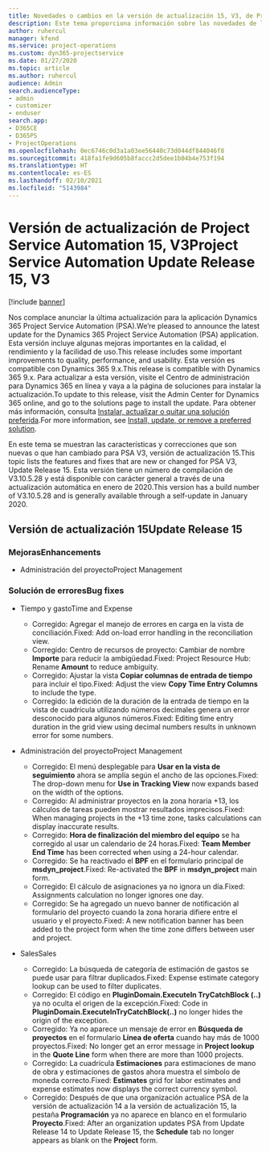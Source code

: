 ```yaml
---
title: Novedades o cambios en la versión de actualización 15, V3, de Project Service Automation
description: Este tema proporciona información sobre las novedades de la versión de actualización 15 de Project Service Automation, V3.
author: ruhercul
manager: kfend
ms.service: project-operations
ms.custom: dyn365-projectservice
ms.date: 01/27/2020
ms.topic: article
ms.author: ruhercul
audience: Admin
search.audienceType:
- admin
- customizer
- enduser
search.app:
- D365CE
- D365PS
- ProjectOperations
ms.openlocfilehash: 0ec6746c0d3a1a03ee56440c73d044df844046f8
ms.sourcegitcommit: 418fa1fe9d605b8faccc2d5dee1b04b4e753f194
ms.translationtype: HT
ms.contentlocale: es-ES
ms.lasthandoff: 02/10/2021
ms.locfileid: "5143984"
---
```

# <a name="project-service-automation-update-release-15-v3"></a><span data-ttu-id="eb959-103">Versión de actualización de Project Service Automation 15, V3</span><span class="sxs-lookup"><span data-stu-id="eb959-103">Project Service Automation Update Release 15, V3</span></span>

[!include [banner](../includes/psa-now-project-operations.md)]

<span data-ttu-id="eb959-104">Nos complace anunciar la última actualización para la aplicación Dynamics 365 Project Service Automation (PSA).</span><span class="sxs-lookup"><span data-stu-id="eb959-104">We’re pleased to announce the latest update for the Dynamics 365 Project Service Automation (PSA) application.</span></span> <span data-ttu-id="eb959-105">Esta versión incluye algunas mejoras importantes en la calidad, el rendimiento y la facilidad de uso.</span><span class="sxs-lookup"><span data-stu-id="eb959-105">This release includes some important improvements to quality, performance, and usability.</span></span> <span data-ttu-id="eb959-106">Esta versión es compatible con Dynamics 365 9.x.</span><span class="sxs-lookup"><span data-stu-id="eb959-106">This release is compatible with Dynamics 365 9.x.</span></span> <span data-ttu-id="eb959-107">Para actualizar a esta versión, visite el Centro de administración para Dynamics 365 en línea y vaya a la página de soluciones para instalar la actualización.</span><span class="sxs-lookup"><span data-stu-id="eb959-107">To update to this release, visit the Admin Center for Dynamics 365 online, and go to the solutions page to install the update.</span></span> <span data-ttu-id="eb959-108">Para obtener más información, consulta [Instalar, actualizar o quitar una solución preferida](https://docs.microsoft.com/power-platform/admin/install-remove-preferred-solution).</span><span class="sxs-lookup"><span data-stu-id="eb959-108">For more information, see [Install, update, or remove a preferred solution](https://docs.microsoft.com/power-platform/admin/install-remove-preferred-solution).</span></span>

<span data-ttu-id="eb959-109">En este tema se muestran las características y correcciones que son nuevas o que han cambiado para PSA V3, versión de actualización 15.</span><span class="sxs-lookup"><span data-stu-id="eb959-109">This topic lists the features and fixes that are new or changed for PSA V3, Update Release 15.</span></span> <span data-ttu-id="eb959-110">Esta versión tiene un número de compilación de V3.10.5.28 y está disponible con carácter general a través de una actualización automática en enero de 2020.</span><span class="sxs-lookup"><span data-stu-id="eb959-110">This version has a build number of V3.10.5.28 and is generally available through a self-update in January 2020.</span></span>

## <a name="update-release-15"></a><span data-ttu-id="eb959-111">Versión de actualización 15</span><span class="sxs-lookup"><span data-stu-id="eb959-111">Update Release 15</span></span> 

### <a name="enhancements"></a><span data-ttu-id="eb959-112">Mejoras</span><span class="sxs-lookup"><span data-stu-id="eb959-112">Enhancements</span></span>

- <span data-ttu-id="eb959-113">Administración del proyecto</span><span class="sxs-lookup"><span data-stu-id="eb959-113">Project Management</span></span>

### <a name="bug-fixes"></a><span data-ttu-id="eb959-114">Solución de errores</span><span class="sxs-lookup"><span data-stu-id="eb959-114">Bug fixes</span></span>

- <span data-ttu-id="eb959-115">Tiempo y gasto</span><span class="sxs-lookup"><span data-stu-id="eb959-115">Time and Expense</span></span>

  - <span data-ttu-id="eb959-116">Corregido: Agregar el manejo de errores en carga en la vista de conciliación.</span><span class="sxs-lookup"><span data-stu-id="eb959-116">Fixed: Add on-load error handling in the reconciliation view.</span></span>
  - <span data-ttu-id="eb959-117">Corregido: Centro de recursos de proyecto: Cambiar de nombre **Importe** para reducir la ambigüedad.</span><span class="sxs-lookup"><span data-stu-id="eb959-117">Fixed: Project Resource Hub: Rename **Amount** to reduce ambiguity.</span></span>
  - <span data-ttu-id="eb959-118">Corregido: Ajustar la vista **Copiar columnas de entrada de tiempo** para incluir el tipo.</span><span class="sxs-lookup"><span data-stu-id="eb959-118">Fixed: Adjust the view **Copy Time Entry Columns** to include the type.</span></span>
  - <span data-ttu-id="eb959-119">Corregido: la edición de la duración de la entrada de tiempo en la vista de cuadrícula utilizando números decimales genera un error desconocido para algunos números.</span><span class="sxs-lookup"><span data-stu-id="eb959-119">Fixed: Editing time entry duration in the grid view using decimal numbers results in unknown error for some numbers.</span></span>

- <span data-ttu-id="eb959-120">Administración del proyecto</span><span class="sxs-lookup"><span data-stu-id="eb959-120">Project Management</span></span>

  - <span data-ttu-id="eb959-121">Corregido: El menú desplegable para **Usar en la vista de seguimiento** ahora se amplía según el ancho de las opciones.</span><span class="sxs-lookup"><span data-stu-id="eb959-121">Fixed: The drop-down menu for **Use in Tracking View** now expands based on the width of the options.</span></span>
  - <span data-ttu-id="eb959-122">Corregido: Al administrar proyectos en la zona horaria +13, los cálculos de tareas pueden mostrar resultados imprecisos.</span><span class="sxs-lookup"><span data-stu-id="eb959-122">Fixed: When managing projects in the +13 time zone, tasks calculations can display inaccurate results.</span></span>
  - <span data-ttu-id="eb959-123">Corregido: **Hora de finalización del miembro del equipo** se ha corregido al usar un calendario de 24 horas.</span><span class="sxs-lookup"><span data-stu-id="eb959-123">Fixed: **Team Member End Time** has been corrected when using a 24-hour calendar.</span></span>
  - <span data-ttu-id="eb959-124">Corregido: Se ha reactivado el **BPF** en el formulario principal de **msdyn_project**.</span><span class="sxs-lookup"><span data-stu-id="eb959-124">Fixed: Re-activated the **BPF** in **msdyn_project** main form.</span></span>
  - <span data-ttu-id="eb959-125">Corregido: El cálculo de asignaciones ya no ignora un día.</span><span class="sxs-lookup"><span data-stu-id="eb959-125">Fixed: Assignments calculation no longer ignores one day.</span></span>
  - <span data-ttu-id="eb959-126">Corregido: Se ha agregado un nuevo banner de notificación al formulario del proyecto cuando la zona horaria difiere entre el usuario y el proyecto.</span><span class="sxs-lookup"><span data-stu-id="eb959-126">Fixed: A new notification banner has been added to the project form when the time zone differs between user and project.</span></span>

- <span data-ttu-id="eb959-127">Sales</span><span class="sxs-lookup"><span data-stu-id="eb959-127">Sales</span></span>

  - <span data-ttu-id="eb959-128">Corregido: La búsqueda de categoría de estimación de gastos se puede usar para filtrar duplicados.</span><span class="sxs-lookup"><span data-stu-id="eb959-128">Fixed: Expense estimate category lookup can be used to filter duplicates.</span></span>
  - <span data-ttu-id="eb959-129">Corregido: El código en **PluginDomain.ExecuteIn TryCatchBlock (..)** ya no oculta el origen de la excepción.</span><span class="sxs-lookup"><span data-stu-id="eb959-129">Fixed: Code in **PluginDomain.ExecuteInTryCatchBlock(..)** no longer hides the origin of the exception.</span></span>
  - <span data-ttu-id="eb959-130">Corregido: Ya no aparece un mensaje de error en **Búsqueda de proyectos** en el formulario **Línea de oferta** cuando hay más de 1000 proyectos.</span><span class="sxs-lookup"><span data-stu-id="eb959-130">Fixed: No longer get an error message in **Project lookup** in the **Quote Line** form when there are more than 1000 projects.</span></span>
  - <span data-ttu-id="eb959-131">Corregido: La cuadrícula **Estimaciones** para estimaciones de mano de obra y estimaciones de gastos ahora muestra el símbolo de moneda correcto.</span><span class="sxs-lookup"><span data-stu-id="eb959-131">Fixed: **Estimates** grid for labor estimates and expense estimates now displays the correct currency symbol.</span></span>
  - <span data-ttu-id="eb959-132">Corregido: Después de que una organización actualice PSA de la versión de actualización 14 a la versión de actualización 15, la pestaña **Programación** ya no aparece en blanco en el formulario **Proyecto**.</span><span class="sxs-lookup"><span data-stu-id="eb959-132">Fixed: After an organization updates PSA from Update Release 14 to Update Release 15, the **Schedule** tab no longer appears as blank on the **Project** form.</span></span>
